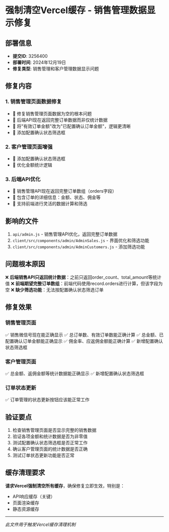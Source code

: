 # 强制清空Vercel缓存 - 销售管理数据显示修复

## 部署信息
- **提交ID**: 3256400
- **部署时间**: 2024年12月19日
- **修复类型**: 销售管理和客户管理数据显示问题

## 修复内容

### 1. 销售管理页面数据修复
- 🔧 修复销售管理页面数据为空的根本问题
- 🔧 后端API现在返回完整订单数据而非仅统计数据
- 🔧 将"有效订单金额"改为"已配置确认订单金额"，逻辑更清晰
- 🔧 添加配置确认状态筛选框

### 2. 客户管理页面增强
- 🔧 添加配置确认状态筛选框
- 🔧 优化金额统计逻辑

### 3. 后端API优化
- 🔧 销售管理API现在返回完整订单数组（orders字段）
- 🔧 包含订单的详细信息：金额、状态、佣金等
- 🔧 支持前端进行灵活的数据计算和筛选

## 影响的文件
1. `api/admin.js` - 销售管理API优化，返回完整订单数据
2. `client/src/components/admin/AdminSales.js` - 界面优化和筛选功能
3. `client/src/components/admin/AdminCustomers.js` - 添加筛选功能

## 问题根本原因
❌ **后端销售API只返回统计数据**：之前只返回order_count、total_amount等统计值
❌ **前端期望完整订单数组**：前端代码使用record.orders进行计算，但该字段为空
❌ **缺少筛选功能**：无法按配置确认状态筛选订单

## 修复效果

### 销售管理页面
✅ 销售微信号现在能正确显示
✅ 总订单数、有效订单数能正确计算
✅ 总金额、已配置确认订单金额能正确显示
✅ 佣金率、应返佣金额能正确计算
✅ 新增配置确认状态筛选框

### 客户管理页面  
✅ 总金额、返佣金额等统计数据能正确显示
✅ 新增配置确认状态筛选框

### 订单状态更新
✅ 订单管理的状态更新按钮应该能正常工作

## 验证要点
1. 检查销售管理页面是否显示完整的销售数据
2. 验证各项金额和统计数据是否为非零值
3. 测试配置确认状态筛选框是否正常工作
4. 确认客户管理页面的统计数据是否正确
5. 测试订单状态更新功能是否正常

## 缓存清理要求
**请求Vercel强制清空所有缓存**，确保修复立即生效，特别是：
- API响应缓存（关键）
- 页面渲染缓存
- 静态资源缓存

---
*此文件用于触发Vercel缓存清理机制*